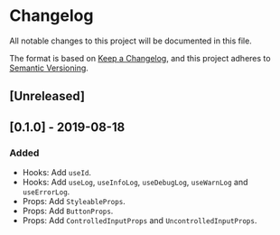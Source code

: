 # Changelog

All notable changes to this project will be documented in this file.

The format is based on [Keep a Changelog](https://keepachangelog.com/en/1.0.0/),
and this project adheres to [Semantic Versioning](https://semver.org/spec/v2.0.0.html).

## [Unreleased]

## [0.1.0] - 2019-08-18

### Added

- Hooks: Add `useId`.
- Hooks: Add `useLog`, `useInfoLog`, `useDebugLog`, `useWarnLog` and `useErrorLog`.
- Props: Add `StyleableProps`.
- Props: Add `ButtonProps`.
- Props: Add `ControlledInputProps` and `UncontrolledInputProps`.
